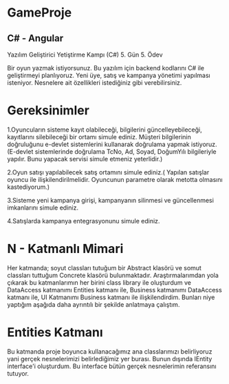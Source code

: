 # GameProje

<h2> C# - Angular </h2>

Yazılım Geliştirici Yetiştirme Kampı (C#) 5. Gün 5. Ödev

Bir oyun yazmak istiyorsunuz. Bu yazılım için backend kodlarını C# ile geliştirmeyi planlıyoruz. Yeni üye, satış ve kampanya yönetimi yapılması isteniyor. Nesnelere ait özellikleri istediğiniz gibi verebilirsiniz.

# Gereksinimler

1.Oyuncuların sisteme kayıt olabileceği, bilgilerini güncelleyebileceği, kayıtlarını silebileceği bir ortamı simule ediniz. Müşteri bilgilerinin doğruluğunu e-devlet sistemlerini kullanarak doğrulama yapmak istiyoruz. (E-devlet sistemlerinde doğrulama TcNo, Ad, Soyad, DoğumYılı bilgileriyle yapılır. Bunu yapacak servisi simule etmeniz yeterlidir.)

2.Oyun satışı yapılabilecek satış ortamını simule ediniz.( Yapılan satışlar oyuncu ile ilişkilendirilmelidir. Oyuncunun parametre olarak metotta olmasını kastediyorum.)

3.Sisteme yeni kampanya girişi, kampanyanın silinmesi ve güncellenmesi imkanlarını simule ediniz.

4.Satışlarda kampanya entegrasyonunu simule ediniz.

# N - Katmanlı Mimari

Her katmanda; soyut classları tutuğum bir Abstract klasörü ve somut classları tuttuğum Concrete klasörü bulunmaktadır. Araştırmalarımdan yola çıkarak bu katmanlarımın her birini class library ile oluşturdum ve DataAccess katmanımı Entities katmanı ile, Business katmanımı DataAccess katmanı ile, UI Katmanımı Business katmanı ile ilişkilendirdim. Bunları niye yaptığım aşağıda daha ayrıntılı bir şekilde anlatmaya çalıştım.

# Entities Katmanı

Bu katmanda proje boyunca kullanacağımız ana classlarımızı belirliyoruz yani gerçek nesnelerimizi belirlediğimiz yer burası. Bunun dışında IEntity interface'i oluşturdum. Bu interface bütün gerçek nesnelerimin referansını tutuyor. <br>
<br>
